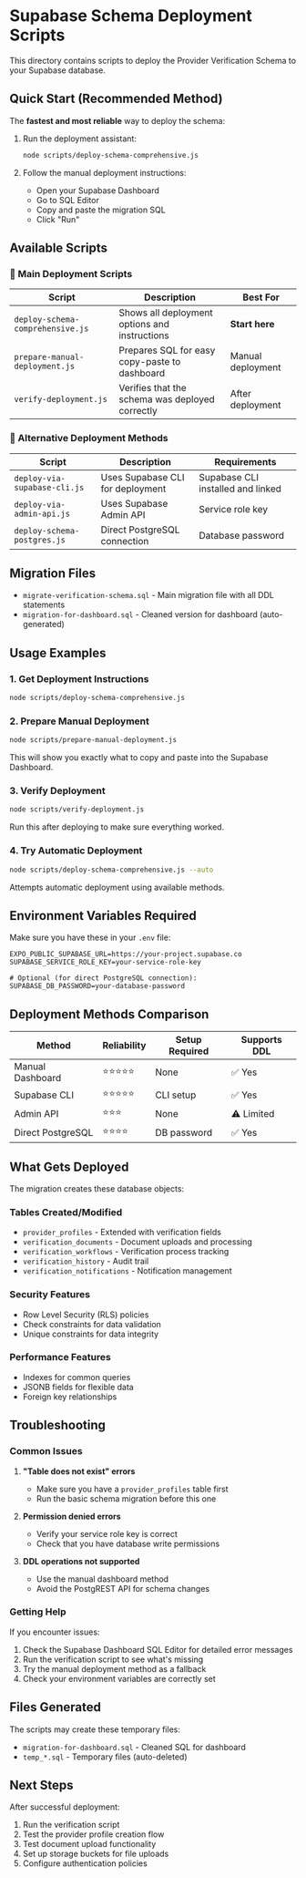 # Supabase Schema Deployment Scripts

This directory contains scripts to deploy the Provider Verification Schema to your Supabase database.

## Quick Start (Recommended Method)

The **fastest and most reliable** way to deploy the schema:

1. Run the deployment assistant:
   ```bash
   node scripts/deploy-schema-comprehensive.js
   ```

2. Follow the manual deployment instructions:
   - Open your Supabase Dashboard
   - Go to SQL Editor
   - Copy and paste the migration SQL
   - Click "Run"

## Available Scripts

### 🥇 Main Deployment Scripts

| Script | Description | Best For |
|--------|-------------|----------|
| `deploy-schema-comprehensive.js` | Shows all deployment options and instructions | **Start here** |
| `prepare-manual-deployment.js` | Prepares SQL for easy copy-paste to dashboard | Manual deployment |
| `verify-deployment.js` | Verifies that the schema was deployed correctly | After deployment |

### 🔧 Alternative Deployment Methods

| Script | Description | Requirements |
|--------|-------------|--------------|
| `deploy-via-supabase-cli.js` | Uses Supabase CLI for deployment | Supabase CLI installed and linked |
| `deploy-via-admin-api.js` | Uses Supabase Admin API | Service role key |
| `deploy-schema-postgres.js` | Direct PostgreSQL connection | Database password |

## Migration Files

- `migrate-verification-schema.sql` - Main migration file with all DDL statements
- `migration-for-dashboard.sql` - Cleaned version for dashboard (auto-generated)

## Usage Examples

### 1. Get Deployment Instructions
```bash
node scripts/deploy-schema-comprehensive.js
```

### 2. Prepare Manual Deployment
```bash
node scripts/prepare-manual-deployment.js
```
This will show you exactly what to copy and paste into the Supabase Dashboard.

### 3. Verify Deployment
```bash
node scripts/verify-deployment.js
```
Run this after deploying to make sure everything worked.

### 4. Try Automatic Deployment
```bash
node scripts/deploy-schema-comprehensive.js --auto
```
Attempts automatic deployment using available methods.

## Environment Variables Required

Make sure you have these in your `.env` file:

```env
EXPO_PUBLIC_SUPABASE_URL=https://your-project.supabase.co
SUPABASE_SERVICE_ROLE_KEY=your-service-role-key

# Optional (for direct PostgreSQL connection):
SUPABASE_DB_PASSWORD=your-database-password
```

## Deployment Methods Comparison

| Method | Reliability | Setup Required | Supports DDL |
|--------|-------------|----------------|--------------|
| Manual Dashboard | ⭐⭐⭐⭐⭐ | None | ✅ Yes |
| Supabase CLI | ⭐⭐⭐⭐⭐ | CLI setup | ✅ Yes |
| Admin API | ⭐⭐⭐ | None | ⚠️ Limited |
| Direct PostgreSQL | ⭐⭐⭐⭐ | DB password | ✅ Yes |

## What Gets Deployed

The migration creates these database objects:

### Tables Created/Modified
- `provider_profiles` - Extended with verification fields
- `verification_documents` - Document uploads and processing
- `verification_workflows` - Verification process tracking
- `verification_history` - Audit trail
- `verification_notifications` - Notification management

### Security Features
- Row Level Security (RLS) policies
- Check constraints for data validation
- Unique constraints for data integrity

### Performance Features
- Indexes for common queries
- JSONB fields for flexible data
- Foreign key relationships

## Troubleshooting

### Common Issues

1. **"Table does not exist" errors**
   - Make sure you have a `provider_profiles` table first
   - Run the basic schema migration before this one

2. **Permission denied errors**
   - Verify your service role key is correct
   - Check that you have database write permissions

3. **DDL operations not supported**
   - Use the manual dashboard method
   - Avoid the PostgREST API for schema changes

### Getting Help

If you encounter issues:

1. Check the Supabase Dashboard SQL Editor for detailed error messages
2. Run the verification script to see what's missing
3. Try the manual deployment method as a fallback
4. Check your environment variables are correctly set

## Files Generated

The scripts may create these temporary files:

- `migration-for-dashboard.sql` - Cleaned SQL for dashboard
- `temp_*.sql` - Temporary files (auto-deleted)

## Next Steps

After successful deployment:

1. Run the verification script
2. Test the provider profile creation flow
3. Test document upload functionality
4. Set up storage buckets for file uploads
5. Configure authentication policies